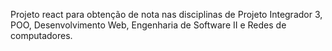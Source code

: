 Projeto react para obtenção de nota nas disciplinas de Projeto Integrador 3, POO, Desenvolvimento Web, Engenharia de Software II e Redes de computadores.
